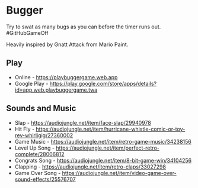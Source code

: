 # Bugger

Try to swat as many bugs as you can before the timer runs out. #GitHubGameOff

Heavily inspired by Gnatt Attack from Mario Paint.

## Play

* Online - https://playbuggergame.web.app
* Google Play - https://play.google.com/store/apps/details?id=app.web.playbuggergame.twa

## Sounds and Music

* Slap - https://audiojungle.net/item/face-slap/29940978
* Hit Fly - https://audiojungle.net/item/hurricane-whistle-comic-or-toy-rev-whirligig/27360002
* Game Music - https://audiojungle.net/item/retro-game-music/34238156
* Level Up Song - https://audiojungle.net/item/perfect-retro-complete/28006812
* Congrats Song - https://audiojungle.net/item/8-bit-game-win/34104256
* Clapping - https://audiojungle.net/item/retro-claps/33027298
* Game Over Song - https://audiojungle.net/item/video-game-over-sound-effects/25576707
